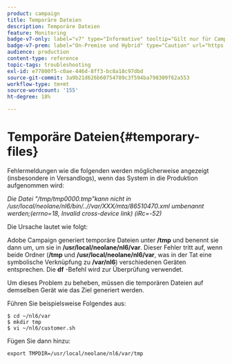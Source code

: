 ```yaml
---
product: campaign
title: Temporäre Dateien
description: Temporäre Dateien
feature: Monitoring
badge-v7-only: label="v7" type="Informative" tooltip="Gilt nur für Campaign Classic v7"
badge-v7-prem: label="On-Premise und Hybrid" type="Caution" url="https://experienceleague.adobe.com/docs/campaign-classic/using/installing-campaign-classic/architecture-and-hosting-models/hosting-models-lp/hosting-models.html?lang=de" tooltip="Gilt nur für Hybrid- und On-Premise-Bereitstellungen"
audience: production
content-type: reference
topic-tags: troubleshooting
exl-id: e77800f5-c0ae-446d-8ff3-bc8a18c97dbd
source-git-commit: 3a9b21d626b60754789c3f594ba798309f62a553
workflow-type: tm+mt
source-wordcount: '155'
ht-degree: 18%

---
```


# Temporäre Dateien{#temporary-files}



Fehlermeldungen wie die folgenden werden möglicherweise angezeigt (insbesondere in Versandlogs), wenn das System in die Produktion aufgenommen wird:

*Die Datei &quot;/tmp/tmp0000.tmp&quot;kann nicht in /usr/local/neolane/nl6/bin/..//var/XXX/mta/86510470.xml umbenannt werden;(errno=18, Invalid cross-device link) (iRc=-52)*

Die Ursache lautet wie folgt:

Adobe Campaign generiert temporäre Dateien unter **/tmp** und benennt sie dann um, um sie in **/usr/local/neolane/nl6/var**. Dieser Fehler tritt auf, wenn beide Ordner (**/tmp** und **/usr/local/neolane/nl6/var**, was in der Tat eine symbolische Verknüpfung zu **/var/nl6**) verschiedenen Geräten entsprechen. Die **df** -Befehl wird zur Überprüfung verwendet.

Um dieses Problem zu beheben, müssen die temporären Dateien auf demselben Gerät wie das Ziel generiert werden.

Führen Sie beispielsweise Folgendes aus:

```
$ cd ~/nl6/var
$ mkdir tmp
$ vi ~/nl6/customer.sh
```

Fügen Sie dann hinzu:

```
export TMPDIR=/usr/local/neolane/nl6/var/tmp 
```
